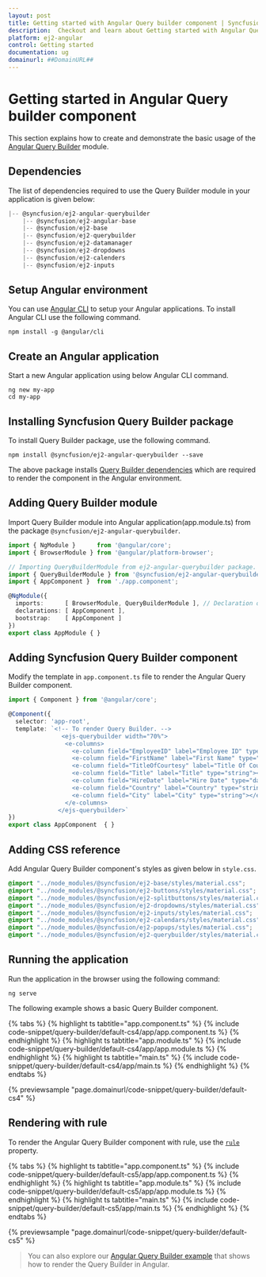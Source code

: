 ```yaml
---
layout: post
title: Getting started with Angular Query builder component | Syncfusion
description:  Checkout and learn about Getting started with Angular Query builder component of Syncfusion Essential JS 2 and more details.
platform: ej2-angular
control: Getting started 
documentation: ug
domainurl: ##DomainURL##
---
```


# Getting started in Angular Query builder component

This section explains how to create and demonstrate the basic usage of the [Angular Query Builder](https://www.syncfusion.com/angular-ui-components/angular-query-builder) module.

## Dependencies

The list of dependencies required to use the Query Builder module in your application is given below:

```javascript
|-- @syncfusion/ej2-angular-querybuilder
    |-- @syncfusion/ej2-angular-base
    |-- @syncfusion/ej2-base
    |-- @syncfusion/ej2-querybuilder
    |-- @syncfusion/ej2-datamanager
    |-- @syncfusion/ej2-dropdowns
    |-- @syncfusion/ej2-calenders
    |-- @syncfusion/ej2-inputs
```

## Setup Angular environment

You can use [Angular CLI](https://github.com/angular/angular-cli) to setup your Angular applications. To install Angular CLI use the following command.

```
npm install -g @angular/cli
```

## Create an Angular application

Start a new Angular application using below Angular CLI command.

```
ng new my-app
cd my-app
```

## Installing Syncfusion Query Builder package

To install Query Builder package, use the following command.

```
npm install @syncfusion/ej2-angular-querybuilder --save
```

The above package installs [Query Builder dependencies](./getting-started#dependencies) which
are required to render the component in the Angular environment.

## Adding Query Builder module

Import Query Builder module into Angular application(app.module.ts) from the package `@syncfusion/ej2-angular-querybuilder`.

```typescript
import { NgModule }      from '@angular/core';
import { BrowserModule } from '@angular/platform-browser';

// Importing QueryBuilderModule from ej2-angular-querybuilder package.
import { QueryBuilderModule } from '@syncfusion/ej2-angular-querybuilder';
import { AppComponent }  from './app.component';

@NgModule({
  imports:      [ BrowserModule, QueryBuilderModule ], // Declaration of QueryBuilder module into NgModule.
  declarations: [ AppComponent ],
  bootstrap:    [ AppComponent ]
})
export class AppModule { }

```

## Adding Syncfusion Query Builder component

Modify the template in `app.component.ts` file to render the Angular Query Builder component.

```typescript
import { Component } from '@angular/core';

@Component({
  selector: 'app-root',
  template: `<!-- To render Query Builder. -->
               <ejs-querybuilder width="70%">
                <e-columns>
                  <e-column field="EmployeeID" label="Employee ID" type="number"></e-column>
                  <e-column field="FirstName" label="First Name" type="string"></e-column>
                  <e-column field="TitleOfCourtesy" label="Title Of Courtesy" type="boolean" [values]="values"></e-column>
                  <e-column field="Title" label="Title" type="string"></e-column>
                  <e-column field="HireDate" label="Hire Date" type="date" format="dd/MM/yyyy"></e-column>
                  <e-column field="Country" label="Country" type="string"></e-column>
                  <e-column field="City" label="City" type="string"></e-column>
                </e-columns>
              </ejs-querybuilder>`
})
export class AppComponent  { }
```

## Adding CSS reference

Add Angular Query Builder component's styles as given below in `style.css`.

```css
@import "../node_modules/@syncfusion/ej2-base/styles/material.css";
@import "../node_modules/@syncfusion/ej2-buttons/styles/material.css";
@import "../node_modules/@syncfusion/ej2-splitbuttons/styles/material.css";
@import "../node_modules/@syncfusion/ej2-dropdowns/styles/material.css";
@import "../node_modules/@syncfusion/ej2-inputs/styles/material.css";
@import "../node_modules/@syncfusion/ej2-calendars/styles/material.css";
@import "../node_modules/@syncfusion/ej2-popups/styles/material.css";
@import "../node_modules/@syncfusion/ej2-querybuilder/styles/material.css";
```

## Running the application

Run the application in the browser using the following command:

```
ng serve
```

The following example shows a basic Query Builder component.

{% tabs %}
{% highlight ts tabtitle="app.component.ts" %}
{% include code-snippet/query-builder/default-cs4/app/app.component.ts %}
{% endhighlight %}
{% highlight ts tabtitle="app.module.ts" %}
{% include code-snippet/query-builder/default-cs4/app/app.module.ts %}
{% endhighlight %}
{% highlight ts tabtitle="main.ts" %}
{% include code-snippet/query-builder/default-cs4/app/main.ts %}
{% endhighlight %}
{% endtabs %}
  
{% previewsample "page.domainurl/code-snippet/query-builder/default-cs4" %}

## Rendering with rule

To render the Angular Query Builder component with rule, use the [`rule`](https://ej2.syncfusion.com/angular/documentation/api/query-builder/#rule) property.

{% tabs %}
{% highlight ts tabtitle="app.component.ts" %}
{% include code-snippet/query-builder/default-cs5/app/app.component.ts %}
{% endhighlight %}
{% highlight ts tabtitle="app.module.ts" %}
{% include code-snippet/query-builder/default-cs5/app/app.module.ts %}
{% endhighlight %}
{% highlight ts tabtitle="main.ts" %}
{% include code-snippet/query-builder/default-cs5/app/main.ts %}
{% endhighlight %}
{% endtabs %}
  
{% previewsample "page.domainurl/code-snippet/query-builder/default-cs5" %}

> You can also explore our [Angular Query Builder example](https://ej2.syncfusion.com/angular/demos/#/material/query-builder/default.html) that shows how to render the Query Builder in Angular.
